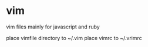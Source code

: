 vim
===

vim files mainly for javascript and ruby

place vimfile directory to ~/.vim
place vimrc to ~/.vrimrc
